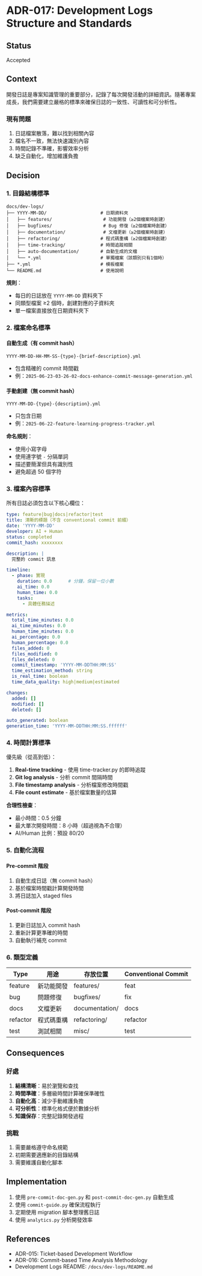 # ADR-017: Development Logs Structure and Standards

## Status
Accepted

## Context
開發日誌是專案知識管理的重要部分，記錄了每次開發活動的詳細資訊。隨著專案成長，我們需要建立嚴格的標準來確保日誌的一致性、可讀性和可分析性。

### 現有問題
1. 日誌檔案散落，難以找到相關內容
2. 檔名不一致，無法快速識別內容
3. 時間記錄不準確，影響效率分析
4. 缺乏自動化，增加維護負擔

## Decision

### 1. 目錄結構標準

```
docs/dev-logs/
├── YYYY-MM-DD/                    # 日期資料夾
│   ├── features/                   # 功能開發（≥2個檔案時創建）
│   ├── bugfixes/                   # Bug 修復（≥2個檔案時創建）
│   ├── documentation/              # 文檔更新（≥2個檔案時創建）
│   ├── refactoring/               # 程式碼重構（≥2個檔案時創建）
│   ├── time-tracking/             # 時間追蹤相關
│   ├── auto-documentation/        # 自動生成的文檔
│   └── *.yml                      # 單獨檔案（該類別只有1個時）
├── *.yml                          # 模板檔案
└── README.md                      # 使用說明
```

**規則**：
- 每日的日誌放在 `YYYY-MM-DD` 資料夾下
- 同類型檔案 ≥2 個時，創建對應的子資料夾
- 單一檔案直接放在日期資料夾下

### 2. 檔案命名標準

#### 自動生成（有 commit hash）
```
YYYY-MM-DD-HH-MM-SS-{type}-{brief-description}.yml
```
- 包含精確的 commit 時間戳
- 例：`2025-06-23-03-26-02-docs-enhance-commit-message-generation.yml`

#### 手動創建（無 commit hash）
```
YYYY-MM-DD-{type}-{description}.yml
```
- 只包含日期
- 例：`2025-06-22-feature-learning-progress-tracker.yml`

**命名規則**：
- 使用小寫字母
- 使用連字號 `-` 分隔單詞
- 描述要簡潔但具有識別性
- 避免超過 50 個字符

### 3. 檔案內容標準

所有日誌必須包含以下核心欄位：

```yaml
type: feature|bug|docs|refactor|test
title: 清晰的標題（不含 conventional commit 前綴）
date: 'YYYY-MM-DD'
developer: AI + Human
status: completed
commit_hash: xxxxxxxx

description: |
  完整的 commit 訊息

timeline:
  - phase: 實現
    duration: 0.0      # 分鐘，保留一位小數
    ai_time: 0.0
    human_time: 0.0
    tasks:
      - 具體任務描述

metrics:
  total_time_minutes: 0.0
  ai_time_minutes: 0.0
  human_time_minutes: 0.0
  ai_percentage: 0.0
  human_percentage: 0.0
  files_added: 0
  files_modified: 0
  files_deleted: 0
  commit_timestamp: 'YYYY-MM-DDTHH:MM:SS'
  time_estimation_method: string
  is_real_time: boolean
  time_data_quality: high|medium|estimated

changes:
  added: []
  modified: []
  deleted: []

auto_generated: boolean
generation_time: 'YYYY-MM-DDTHH:MM:SS.ffffff'
```

### 4. 時間計算標準

優先級（從高到低）：
1. **Real-time tracking** - 使用 time-tracker.py 的即時追蹤
2. **Git log analysis** - 分析 commit 間隔時間
3. **File timestamp analysis** - 分析檔案修改時間戳
4. **File count estimate** - 基於檔案數量的估算

**合理性檢查**：
- 最小時間：0.5 分鐘
- 最大單次開發時間：8 小時（超過視為不合理）
- AI/Human 比例：預設 80/20

### 5. 自動化流程

#### Pre-commit 階段
1. 自動生成日誌（無 commit hash）
2. 基於檔案時間戳計算開發時間
3. 將日誌加入 staged files

#### Post-commit 階段
1. 更新日誌加入 commit hash
2. 重新計算更準確的時間
3. 自動執行補充 commit

### 6. 類型定義

| Type | 用途 | 存放位置 | Conventional Commit |
|------|------|----------|---------------------|
| feature | 新功能開發 | features/ | feat |
| bug | 問題修復 | bugfixes/ | fix |
| docs | 文檔更新 | documentation/ | docs |
| refactor | 程式碼重構 | refactoring/ | refactor |
| test | 測試相關 | misc/ | test |

## Consequences

### 好處
1. **結構清晰**：易於瀏覽和查找
2. **時間準確**：多層級時間計算確保準確性
3. **自動化高**：減少手動維護負擔
4. **可分析性**：標準化格式便於數據分析
5. **知識保存**：完整記錄開發過程

### 挑戰
1. 需要嚴格遵守命名規範
2. 初期需要適應新的目錄結構
3. 需要維護自動化腳本

## Implementation

1. 使用 `pre-commit-doc-gen.py` 和 `post-commit-doc-gen.py` 自動生成
2. 使用 `commit-guide.py` 確保流程執行
3. 定期使用 migration 腳本整理舊日誌
4. 使用 `analytics.py` 分析開發效率

## References
- ADR-015: Ticket-based Development Workflow
- ADR-016: Commit-based Time Analysis Methodology
- Development Logs README: `/docs/dev-logs/README.md`